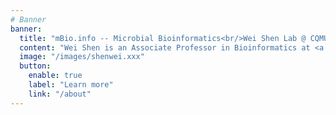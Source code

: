 ```yaml
---
# Banner
banner:
  title: "mBio.info -- Microbial Bioinformatics<br/>Wei Shen Lab @ CQMU"
  content: "Wei Shen is an Associate Professor in Bioinformatics at <a href=\"http://infect-hepatol-cqmu.sahcqmu.com/\" target=\"_blank\" rel=\"noopener\">Institute for Viral Hepatitis</a>, <a href=\"http://www.sahcqmu.com/\" target=\"_blank\" rel=\"noopener\">The Second Affiliated Hospital</a>, <a href=\"https://english.cqmu.edu.cn/\" target=\"_blank\" rel=\"noopener\">Chongqing Medical University</a>. He obtained his Ph.D degree in Microbiology from Third Military Medical University in 2017 (Supervisor: Fuquan Hu), MSc in Bioinformatics there in 2013 (Supervisor: Yan Li), and BSc in Bioinformatics from Chongqing University of Posts and Telecommunications in 2010. He joined Hong Ren lab at the Institute for Viral Hepatitis to be trained as postdoc in 2020. He visited <a href=\"https://scholar.google.com/citations?user=GrvA1YwAAAAJ&hl=en\" target=\"_blank\" rel=\"noopener\">Zamin Iqbal</a>'s group at EMBL-EBI from October 2023 to September 2024.<br/><br/>His work focuses on algorithm development to better analyze microbial genomic data, such as million-scale prokaryotic genome indexing and alignment (<a href=\"https://bioinf.shenwei.me/LexicMap/\" target=\"_blank\" rel=\"noopener\">LexicMap</a>), metagenomic profiling and clinical pathogen detection (<a href=\"https://bioinf.shenwei.me/kmcp/\" target=\"_blank\" rel=\"noopener\">KMCP</a>), taxonomy data processing (<a href=\"https://bioinf.shenwei.me/taxonkit\" target=\"_blank\" rel=\"noopener\">TaxonKit</a>), fast and versatile FASTA/Q toolkit (<a href=\"https://bioinf.shenwei.me/seqkit\" target=\"_blank\" rel=\"noopener\">SeqKit</a>).<br/><br/>We are looking for passionate graduate students to join our team (in China only)! Please contact shenwei356@gmail.com"
  image: "/images/shenwei.xxx"
  button:
    enable: true
    label: "Learn more"
    link: "/about"
---
```





